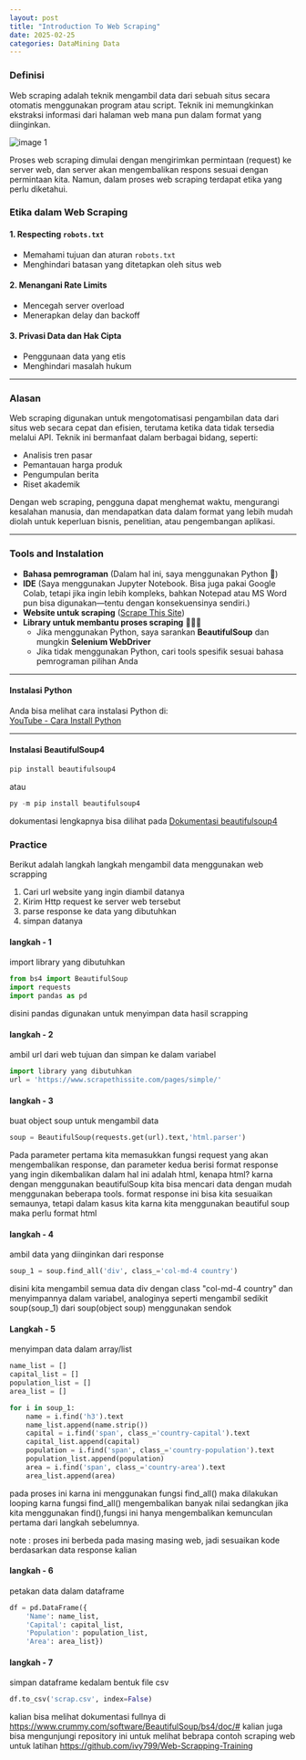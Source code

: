 ```yaml
---
layout: post
title: "Introduction To Web Scraping"
date: 2025-02-25
categories: DataMining Data
---
```


### Definisi  

Web scraping adalah teknik mengambil data dari sebuah situs secara otomatis menggunakan program atau script. Teknik ini memungkinkan ekstraksi informasi dari halaman web mana pun dalam format yang diinginkan.  

![image 1](https://www.enostech.com/wp-content/uploads/2022/04/AdobeStock_474211244.jpg)

Proses web scraping dimulai dengan mengirimkan permintaan (request) ke server web, dan server akan mengembalikan respons sesuai dengan permintaan kita. Namun, dalam proses web scraping terdapat etika yang perlu diketahui.  

### Etika dalam Web Scraping  

#### 1. Respecting `robots.txt`  

- Memahami tujuan dan aturan `robots.txt`  
- Menghindari batasan yang ditetapkan oleh situs web  

#### 2. Menangani Rate Limits  

- Mencegah server overload  
- Menerapkan delay dan backoff  

#### 3. Privasi Data dan Hak Cipta  

- Penggunaan data yang etis  
- Menghindari masalah hukum  

---

### Alasan  

Web scraping digunakan untuk mengotomatisasi pengambilan data dari situs web secara cepat dan efisien, terutama ketika data tidak tersedia melalui API. Teknik ini bermanfaat dalam berbagai bidang, seperti:  

- Analisis tren pasar  
- Pemantauan harga produk  
- Pengumpulan berita  
- Riset akademik  

Dengan web scraping, pengguna dapat menghemat waktu, mengurangi kesalahan manusia, dan mendapatkan data dalam format yang lebih mudah diolah untuk keperluan bisnis, penelitian, atau pengembangan aplikasi.  

---

### Tools and Instalation  

- **Bahasa pemrograman** (Dalam hal ini, saya menggunakan Python 🐍)  
- **IDE** (Saya menggunakan Jupyter Notebook. Bisa juga pakai Google Colab, tetapi jika ingin lebih kompleks, bahkan Notepad atau MS Word pun bisa digunakan—tentu dengan konsekuensinya sendiri.)  
- **Website untuk scraping** ([Scrape This Site](https://www.scrapethissite.com/pages/))  
- **Library untuk membantu proses scraping** 🦸🏻‍♀️  
  - Jika menggunakan Python, saya sarankan **BeautifulSoup** dan mungkin **Selenium WebDriver**  
  - Jika tidak menggunakan Python, cari tools spesifik sesuai bahasa pemrograman pilihan Anda  

---

#### Instalasi Python  

Anda bisa melihat cara instalasi Python di:  
[YouTube - Cara Install Python](https://youtu.be/U6POiWZnGFs?si=G4sMhZkWjMpCm_78)  

---

#### Instalasi BeautifulSoup4  

```python
pip install beautifulsoup4  
```

atau

```python
py -m pip install beautifulsoup4
```

dokumentasi lengkapnya bisa dilihat pada
[Dokumentasi beautifulsoup4](https://www.crummy.com/software/BeautifulSoup/bs4/doc/)  

### Practice  

Berikut adalah langkah langkah mengambil data menggunakan web scrapping

1. Cari url website yang ingin diambil datanya
2. Kirim Http request ke server web tersebut
3. parse response ke data yang dibutuhkan
4. simpan datanya

#### langkah - 1  

import library yang dibutuhkan

```python
from bs4 import BeautifulSoup
import requests
import pandas as pd
```

disini pandas digunakan untuk menyimpan data hasil scrapping

#### langkah - 2  

ambil url dari web tujuan dan simpan ke dalam variabel

```python
import library yang dibutuhkan
url = 'https://www.scrapethissite.com/pages/simple/'
```

#### langkah - 3  

buat object soup untuk mengambil data

```python
soup = BeautifulSoup(requests.get(url).text,'html.parser')
```

Pada parameter pertama kita memasukkan fungsi request yang akan mengembalikan response, dan parameter kedua berisi format response yang ingin dikembalikan dalam hal ini adalah html, kenapa html? karna dengan menggunakan beautifulSoup kita bisa mencari data dengan mudah menggunakan beberapa tools. format response ini bisa kita sesuaikan semaunya, tetapi dalam kasus kita karna kita menggunakan beautiful soup maka perlu format html

#### langkah - 4  

ambil data yang diinginkan dari response

```python
soup_1 = soup.find_all('div', class_='col-md-4 country')
```

disini kita mengambil semua data div dengan class "col-md-4 country" dan menyimpannya dalam variabel, analoginya seperti mengambil sedikit soup(soup_1) dari soup(object soup) menggunakan sendok  

#### Langkah - 5  

menyimpan data dalam array/list

```python
name_list = []
capital_list = []
population_list = []
area_list = []

for i in soup_1:
    name = i.find('h3').text
    name_list.append(name.strip())
    capital = i.find('span', class_='country-capital').text
    capital_list.append(capital)
    population = i.find('span', class_='country-population').text
    population_list.append(population)
    area = i.find('span', class_='country-area').text
    area_list.append(area)
```

pada proses ini karna ini menggunakan fungsi find_all() maka dilakukan looping karna fungsi find_all() mengembalikan banyak nilai sedangkan jika kita menggunakan find(),fungsi ini hanya mengembalikan kemunculan pertama dari langkah sebelumnya.

note : proses ini berbeda pada masing masing web, jadi sesuaikan kode berdasarkan data response kalian

#### langkah - 6

petakan data dalam dataframe

```python
df = pd.DataFrame({
    'Name': name_list,
    'Capital': capital_list,
    'Population': population_list,
    'Area': area_list})
```

#### langkah - 7  

simpan dataframe kedalam bentuk file csv

```python
df.to_csv('scrap.csv', index=False) 
```

kalian bisa melihat dokumentasi fullnya di
<https://www.crummy.com/software/BeautifulSoup/bs4/doc/#> kalian juga bisa mengunjungi repository ini untuk melihat bebrapa contoh scraping web untuk latihan <https://github.com/ivy799/Web-Scrapping-Training>
